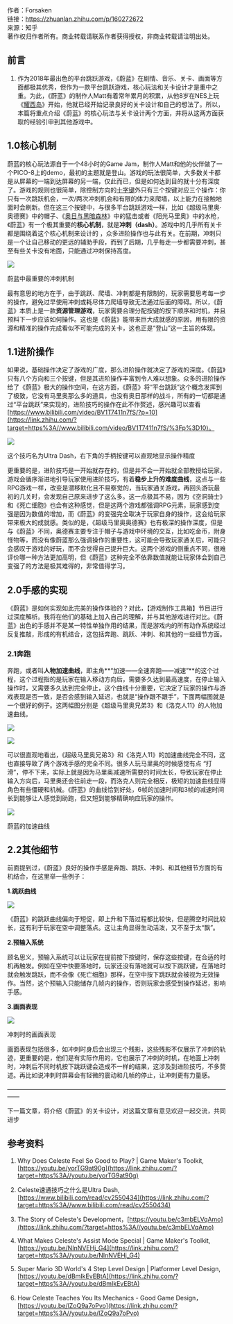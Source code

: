 作者：Forsaken  
链接：https://zhuanlan.zhihu.com/p/160272672  
来源：知乎  
著作权归作者所有。商业转载请联系作者获得授权，非商业转载请注明出处。  
  

## 前言

1.  作为2018年最出色的平台跳跃游戏，《蔚蓝》在剧情、音乐、关卡、画面等方面都极其优秀，但作为一款平台跳跃游戏，核心玩法和关卡设计才是重中之重。为此，《蔚蓝》的制作人Matt有着常年累月的积累，从他8岁在NES上玩《[耀西岛](https://www.zhihu.com/search?q=%E8%80%80%E8%A5%BF%E5%B2%9B&search_source=Entity&hybrid_search_source=Entity&hybrid_search_extra=%7B%22sourceType%22%3A%22article%22%2C%22sourceId%22%3A%22160272672%22%7D)》开始，他就已经开始记录良好的关卡设计和自己的想法了。所以，本篇将重点介绍《蔚蓝》的核心玩法与关卡设计两个方面，并将从这两方面获取的经验引申到其他游戏中。

## 1.0核心机制

蔚蓝的核心玩法源自于一个48小时的Game Jam，制作人Matt和他的伙伴做了一个PICO-8上的demo，最初的主题就是登山。游戏的玩法很简单，大多数关卡都是从屏幕的一端到达屏幕的另一端，仅此而已，但是如何达到目的就十分有深度了。游戏的规则也很简单，除控制方向的[十字键](https://www.zhihu.com/search?q=%E5%8D%81%E5%AD%97%E9%94%AE&search_source=Entity&hybrid_search_source=Entity&hybrid_search_extra=%7B%22sourceType%22%3A%22article%22%2C%22sourceId%22%3A%22160272672%22%7D)外只有三个按键对应三个操作：你只有一次跳跃机会，一次/两次冲刺机会和有限的体力来爬墙，以上能力在接触地面时会刷新。但在这三个按键中，与很多平台跳跃游戏一样，比如《超级马里奥·奥德赛》中的帽子、《[奥日与黑暗森林](https://www.zhihu.com/search?q=%E5%A5%A5%E6%97%A5%E4%B8%8E%E9%BB%91%E6%9A%97%E6%A3%AE%E6%9E%97&search_source=Entity&hybrid_search_source=Entity&hybrid_search_extra=%7B%22sourceType%22%3A%22article%22%2C%22sourceId%22%3A%22160272672%22%7D)》中的猛击或者《阳光马里奥》中的水枪，《蔚蓝》有一个极其重要的**核心机制**，就是**冲刺（dash）**。游戏中的几乎所有关卡都是围绕着这个核心机制来设计的 ，众多进阶操作也与此有关。在前期，冲刺只是一个让自己移动的更远的辅助手段，而到了后期，几乎每走一步都需要冲刺，甚至有些关卡没有地面，只能通过冲刺保持高度。

![](https://pic1.zhimg.com/v2-264ad53d118687b77afd86fd9c57cdd0_b.jpg)

蔚蓝中最重要的冲刺机制

最有意思的地方在于，由于跳跃、爬墙、冲刺都是有限制的，玩家需要思考每一步的操作，避免过早使用冲刺或耗尽体力爬墙导致无法通过后面的障碍。所以，《蔚蓝》本质上是一款**资源管理游戏**，玩家需要合理分配按键的按下顺序和时机，并且预料下一步应该如何操作。这也是《蔚蓝》能带来巨大成就感的原因，用有限的资源和精准的操作完成看似不可能完成的关卡，这也正是“登山”这一主旨的体现。

## 1.1进阶操作

如果说，基础操作决定了游戏的广度，那么进阶操作就决定了游戏的深度。《蔚蓝》只有八个方向和三个按键，但是其进阶操作丰富到令人难以想象。众多的进阶操作给了《蔚蓝》极大的操作空间，在这方面，《蔚蓝》将“平台跳跃”这个概念发挥到了极致，它没有马里奥那么多的道具，也没有奥日那样的战斗，所有的一切都是通过“平台跳跃”来实现的，进阶技巧的操作在此不作赘述，感兴趣可以查看[https://www.bilibili.com/video/BV1T7411n7fS/?p=10](https://link.zhihu.com/?target=https%3A//www.bilibili.com/video/BV1T7411n7fS/%3Fp%3D10)。

![](https://pic2.zhimg.com/v2-6ec62ebdfdf6cff80441cd2a09cb9a05_b.jpg)

这个技巧名为Ultra Dash，右下角的手柄按键可以直观地显示操作精度

更重要的是，进阶技巧是一开始就存在的，但是并不会一开始就全部教授给玩家，游戏会循序渐进地引导玩家使用进阶技巧，有着**稳步上升的难度曲线**，这点与一些RPG游戏一样，改变是潜移默化且不易察觉的，当玩家通关游戏，再回头游玩最初的几关时，会发现自己原来进步了这么多。这一点极其不易，因为《空洞骑士》和《死亡细胞》也会有这种感觉，但是这两个游戏都强调RPG元素，玩家感到变强是因为数值的增加，而《蔚蓝》的变强完全取决于玩家自身的操作，这会给玩家带来极大的成就感。类似的是，《超级马里奥奥德赛》也有极深的操作深度，但是与《蔚蓝》不同，奥德赛主要专注于帽子与游戏中环境的交互，比如吃金币，附身怪物等，而没有像蔚蓝那么强调操作的重要性，这可能会导致玩家通关后，可能只会感叹于游戏的好玩，而不会觉得自己提升巨大。这两个游戏的侧重点不同，很难评价哪一种方法更加高明，但《蔚蓝》这种完全不依靠数值就能让玩家体会到自己变强了的方法是极其难得的，非常值得学习。

## 2.0手感的实现

《蔚蓝》是如何实现如此完美的操作体验的？对此，【游戏制作工具箱】节目进行过深度解析。我将在他们的基础上加入自己的理解，并与其他游戏进行对比。《蔚蓝》出色的手感并不是某一特性单独作用的结果，而是游戏内的所有动作系统经过反复推敲，形成的有机结合，这包括奔跑、跳跃、冲刺、和其他的一些细节方面。

### 2.1奔跑

奔跑，或者叫**人物加速曲线**，即主角**“加速——全速奔跑——减速”**的这个过程，这个过程指的是玩家在输入移动方向后，需要多久达到最高速度，在停止输入操作时，又需要多久达到完全停止，这个曲线十分重要，它决定了玩家的操作与游戏表现是否一致，是否会感到输入延迟，也就是“操作跟不跟手”，下面两幅图就是一个很好的例子。这两幅图分别是《超级马里奥兄弟3》和《洛克人11》的人物加速曲线。

![](https://pic4.zhimg.com/v2-c2274cbb3113ecc7202e4a2ffcd57ad3_b.jpg)

![](https://pic2.zhimg.com/v2-c03e3ccd74597a9cf4db1f640355c89d_b.jpg)

可以很直观地看出，《超级马里奥兄弟3》和《洛克人11》的加速曲线完全不同，这也直接导致了两个游戏手感的完全不同。很多人玩马里奥的时候感觉有点 “打滑”，停不下来，实际上就是因为马里奥减速所需要的时间太长，导致玩家在停止输入方向后，马里奥还会往前走一段，而洛克人则完全相反，极短的加速曲线显得角色有些僵硬和机械。《蔚蓝》的曲线恰到好处，6帧的加速时间和3帧的减速时间长到能够让人感觉到助跑，但又短到能够精确响应玩家的操作。

![](https://pic1.zhimg.com/v2-a06c16f340ca1aee555fff325d0241b4_b.jpg)

蔚蓝的加速曲线

## 2.2其他细节

前面提到过，《蔚蓝》良好的操作手感是奔跑、跳跃、冲刺、和其他细节方面的有机结合，在这里举一些例子：

**1.跳跃曲线**

![](https://pic2.zhimg.com/v2-1320ba5fb7eaf674a9bf6956cebee47d_b.jpg)

《蔚蓝》的跳跃曲线偏向于短促，即上升和下落过程都比较快，但是腾空时间比较长，这有利于玩家在空中调整落点。这让主角显得生动活泼，又不至于太“飘”。

**2.预输入系统**

顾名思义，预输入系统可以让玩家在提前按下按键时，保存这些按键，在合适的时机再触发。例如在空中快要落地时，玩家还没有落地就可以按下跳跃键，在落地时就会触发跳跃，而不会像《死亡细胞》那样，在空中按下跳跃就会被视为无效操作。当然，这个预输入只能储存几帧内的操作，否则玩家会感受到操作延迟，影响手感。

**3.画面表现**

![](https://pic1.zhimg.com/v2-3f690aa58114121627ae40f81096d1e4_b.webp)

冲刺时的画面表现

画面表现包括很多，如冲刺时身后会出现三个残影，这些残影不仅展示了冲刺的轨迹，更重要的是，他们是有实际作用的，它也展示了冲刺的时机，在地面上冲刺时，冲刺后不同时机按下跳跃键会造成不一样的结果，这涉及到进阶技巧，不多赘述。再比如说冲刺时屏幕会有轻微的震动和几帧的停止，让冲刺更有力量感。

——————————————————————————————————————

下一篇文章，将介绍《蔚蓝》的关卡设计，对这篇文章有意见欢迎一起交流，共同进步

  

## 参考资料

1. Why Does Celeste Feel So Good to Play? | Game Maker's Toolkit, [https://youtu.be/yorTG9at90g](https://link.zhihu.com/?target=https%3A//youtu.be/yorTG9at90g)

2. Celeste速通技巧之什么是Ultra Dash, [https://www.bilibili.com/read/cv2550434](https://link.zhihu.com/?target=https%3A//www.bilibili.com/read/cv2550434)

3. The Story of Celeste's Development，[https://youtu.be/c3mbELVqAmo](https://link.zhihu.com/?target=https%3A//youtu.be/c3mbELVqAmo)

4. What Makes Celeste's Assist Mode Special | Game Maker's Toolkit, [https://youtu.be/NInNVEHj_G4](https://link.zhihu.com/?target=https%3A//youtu.be/NInNVEHj_G4)

5. Super Mario 3D World's 4 Step Level Design | Platformer Level Design, [https://youtu.be/dBmIkEvEBtA](https://link.zhihu.com/?target=https%3A//youtu.be/dBmIkEvEBtA)

6. How Celeste Teaches You Its Mechanics - Good Game Design，[https://youtu.be/lZoQ9a7oPvo](https://link.zhihu.com/?target=https%3A//youtu.be/lZoQ9a7oPvo)